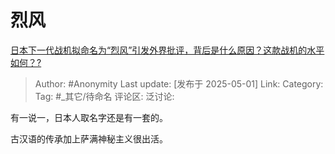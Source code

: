 # 烈风
[日本下一代战机拟命名为“烈风”引发外界批评，背后是什么原因？这款战机的水平如何？?](https://www.zhihu.com/question/1900134003299845483/answer/1901322539734643369)

> Author: #Anonymity
> Last update: [发布于 2025-05-01]
> Link:
> Category: 
> Tag: #_其它/待命名 
> 评论区:
> 泛讨论:

有一说一，日本人取名字还是有一套的。

古汉语的传承加上萨满神秘主义很出活。
